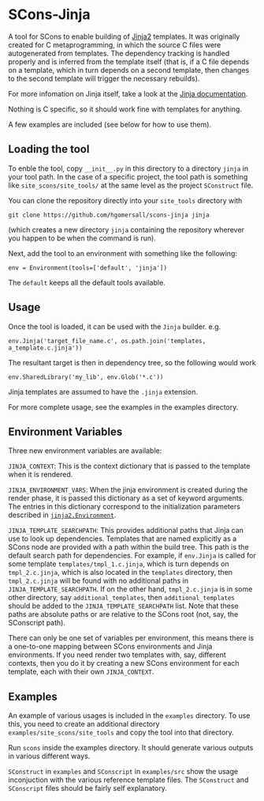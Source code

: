 SCons-Jinja
===========

A tool for SCons to enable building of [Jinja2](http://jinja.pocoo.org/) 
templates. It was originally created for C metaprogramming, in which the 
source C files were autogenerated from templates. The dependency tracking
is handled properly and is inferred from the template itself (that is, if
a C file depends on a template, which in turn depends on a second template,
then changes to the second template will trigger the necessary rebuilds).

For more infomation on Jinja itself, take a look at the 
[Jinja documentation](http://jinja.pocoo.org/docs/).

Nothing is C specific, so it should work fine with templates for anything.

A few examples are included (see below for how to use them).

Loading the tool
----------------

To enble the tool, copy `__init__.py` in this directory to a directory `jinja` 
in your tool path. In the case of a specific project, the tool path is 
something like `site_scons/site_tools/` 
at the same level as the project `SConstruct` file.

You can clone the repository directly into your `site_tools` directory with

    git clone https://github.com/hgomersall/scons-jinja jinja

(which creates a new directory `jinja` containing the repository wherever
you happen to be when the command is run).

Next, add the tool to an environment with something like the following:

    env = Environment(tools=['default', 'jinja'])

The `default` keeps all the default tools available.

Usage
-----

Once the tool is loaded, it can be used with the `Jinja` builder. e.g.

    env.Jinja('target_file_name.c', os.path.join('templates, a_template.c.jinja'))

The resultant target is then in dependency tree, so the following would work

    env.SharedLibrary('my_lib', env.Glob('*.c'))

Jinja templates are assumed to have the `.jinja` extension.

For more complete usage, see the examples in the examples directory.

Environment Variables
---------------------

Three new environment variables are available:

`JINJA_CONTEXT`: This is the context dictionary that is passed to the 
template when it is rendered.

`JINJA_ENVIRONMENT_VARS`: When the jinja environment is created during
the render phase, it is passed this dictionary as a set of keyword arguments.
The entries in this dictionary correspond to the initialization parameters 
described in 
[`jinja2.Environment`](http://jinja.pocoo.org/docs/api/#jinja2.Environment).

`JINJA_TEMPLATE_SEARCHPATH`: This provides additional paths that Jinja 
can use to look up dependencies. Templates that are named explicitly as a 
SCons node are provided with a path within the build tree. This path is the
default search path for dependencies. For example, if `env.Jinja` is called
for some template `templates/tmpl_1.c.jinja`, which is turn depends on
`tmpl_2.c.jinja`, which is also located in the `templates` directory, 
then `tmpl_2.c.jinja` will be found with no additional paths in 
`JINJA_TEMPLATE_SEARCHPATH`. If on the other hand, `tmpl_2.c.jinja` is in
some other directory, say `additional_templates`, then `additional_templates`
should be added to the `JINJA_TEMPLATE_SEARCHPATH` list. Note that these
paths are absolute paths or are relative to the SCons root (not, say, the 
SConscript path).

There can only be one set of
variables per environment, this means there is a one-to-one mapping between
SCons environments and Jinja environments. If you need render two templates 
with, say, different contexts, then you do it by
creating a new SCons environment for each template, each with their own
`JINJA_CONTEXT`.

Examples
--------

An example of various usages is included in the `examples` directory. 
To use this, you need to create an additional directory 
`examples/site_scons/site_tools` and copy the tool into that directory.

Run `scons` inside the examples directory. It should generate various 
outputs in various different ways.

`SConstruct` in `examples` and `SConscript` in `examples/src` show
the usage inconjuction with the various reference template files. The
`SConstruct` and `SConscript` files should be fairly self explanatory.


